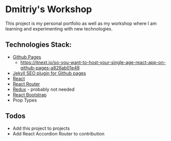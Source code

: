 # Dmitriy's Workshop
This project is my personal portfolio as well as my workshop where I am learning and experimenting with new technologies.


## Technologies Stack:
* [Github Pages](https://www.npmjs.com/package/gh-pages)
  * https://itnext.io/so-you-want-to-host-your-single-age-react-app-on-github-pages-a826ab01e48
* [Jekyll SEO plugin for Github pages](https://www.npmjs.com/package/jekyll)
* [React](https://www.npmjs.com/package/react)
* [React Router](https://www.npmjs.com/package/react-router)
* [Redux](https://www.npmjs.com/package/redux) - probably not needed
* [React Bootstrap](react-bootstrap)
* Prop Types


## Todos
* Add this project to projects
* Add React Accordion Router to contribution
